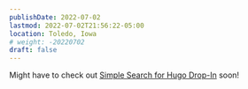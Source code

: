 ```yaml
---
publishDate: 2022-07-02
lastmod: 2022-07-02T21:56:22-05:00
location: Toledo, Iowa
# weight: -20220702
draft: false
---
```

Might have to check out [Simple Search for Hugo Drop-In](https://discourse.gohugo.io/t/simple-search-for-hugo-drop-in/39277) soon!
